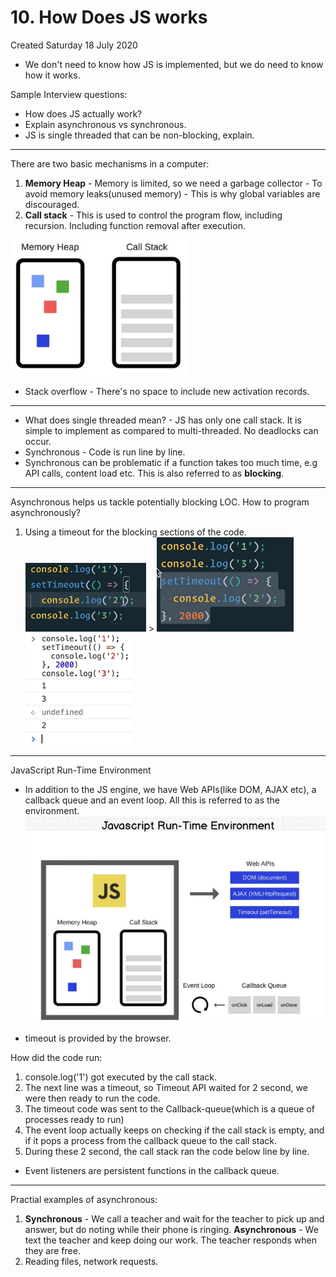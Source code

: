 # 10. How Does JS works
Created Saturday 18 July 2020

- We don't need to know how JS is implemented, but we do need to know how it works.

Sample Interview questions:

- How does JS actually work?
- Explain asynchronous vs synchronous.
- JS is single threaded that can be non-blocking, explain.

---

There are two basic mechanisms in a computer:
1. **Memory Heap** - Memory is limited, so we need a garbage collector - To avoid memory leaks(unused memory) - This is why global variables are discouraged.
2. **Call stack** - This is used to control the program flow, including recursion. Including function removal after execution.

![](/assets/10_How_Does_JS_works-image-1.png)

- Stack overflow - There's no space to include new activation records.

---

- What does single threaded mean? - JS has only one call stack. It is simple to implement as compared to multi-threaded. No deadlocks can occur.
- Synchronous - Code is run line by line.
- Synchronous can be problematic if a function takes too much time, e.g API calls, content load etc. This is also referred to as **blocking**.

---

Asynchronous helps us tackle potentially blocking LOC.
How to program asynchronously?
1. Using a timeout for the blocking sections of the code.
	![](/assets/10_How_Does_JS_works-image-2.png) > ![](/assets/10_How_Does_JS_works-image-3.png)![](/assets/10_How_Does_JS_works-image-4.png)

---

JavaScript Run-Time Environment

- In addition to the JS engine, we have Web APIs(like DOM, AJAX etc), a callback queue and an event loop. All this is referred to as the environment.
	![](/assets/10_How_Does_JS_works-image-5.png)

- timeout is provided by the browser.

How did the code run:
1. console.log('1') got executed by the call stack.
2. The next line was a timeout, so Timeout API waited for 2 second, we were then ready to run the code.
3. The timeout code was sent to the Callback-queue(which is a queue of processes ready to run)
4. The event loop actually keeps on checking if the call stack is empty, and if it pops a process from the callback queue to the call stack.
5. During these 2 second, the call stack ran the code below line by line.

- Event listeners are persistent functions in the callback queue.

---

Practial examples of asynchronous:
1. **Synchronous** - We call a teacher and wait for the teacher to pick up and answer, but do noting while their phone is ringing. **Asynchronous** - We text the teacher and keep doing our work. The teacher responds when they are free.
2. Reading files, network requests.